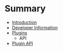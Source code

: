 # Summary

* [Introduction](README.md)
* [Developer Information](docs/developer_information.md)
* [Plugins](docs/plugins/README.md)
   * API
* [Plugin API](docs/plugins/api.md)

